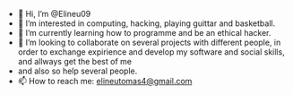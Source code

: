 - 👋 Hi, I’m @Elineu09
- 👀 I’m interested in computing, hacking, playing guittar and basketball.
- 🌱 I’m currently learning how to programme and be an ethical hacker.
- 💞️ I’m looking to collaborate on several projects with different people, in order to exchange expirience and develop my software and social skills, and allways get the best of me
- and also so help several people.
- 📫 How to reach me: elineutomas4@gmail.com 

<!---
Elineu09/Elineu09 is a ✨ special ✨ repository because its `README.md` (this file) appears on your GitHub profile.
You can click the Preview link to take a look at your changes.
--->
